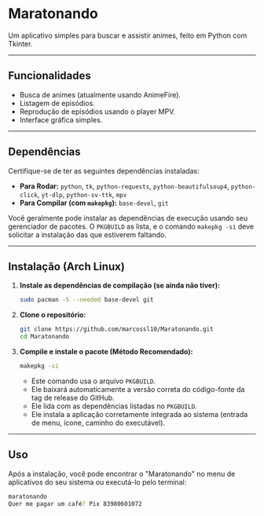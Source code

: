 # Maratonando

Um aplicativo simples para buscar e assistir animes, feito em Python com Tkinter.

---

## Funcionalidades

*   Busca de animes (atualmente usando AnimeFire).
*   Listagem de episódios.
*   Reprodução de episódios usando o player MPV.
*   Interface gráfica simples.

---

## Dependências

Certifique-se de ter as seguintes dependências instaladas:

*   **Para Rodar:** `python`, `tk`, `python-requests`, `python-beautifulsoup4`, `python-click`, `yt-dlp`, `python-sv-ttk`, `mpv`
*   **Para Compilar (com `makepkg`):** `base-devel`, `git`

Você geralmente pode instalar as dependências de execução usando seu gerenciador de pacotes. O `PKGBUILD` as lista, e o comando `makepkg -si` deve solicitar a instalação das que estiverem faltando.

---

## Instalação (Arch Linux)

1.  **Instale as dependências de compilação (se ainda não tiver):**
    ```bash
    sudo pacman -S --needed base-devel git
    ```

2.  **Clone o repositório:**
    ```bash
    git clone https://github.com/marcossl10/Maratonando.git
    cd Maratonando
    ```

3.  **Compile e instale o pacote (Método Recomendado):**
    ```bash
    makepkg -si
    ```
    *   Este comando usa o arquivo `PKGBUILD`.
    *   Ele baixará automaticamente a versão correta do código-fonte da tag de release do GitHub.
    *   Ele lida com as dependências listadas no `PKGBUILD`.
    *   Ele instala a aplicação corretamente integrada ao sistema (entrada de menu, ícone, caminho do executável).

---

## Uso

Após a instalação, você pode encontrar o "Maratonando" no menu de aplicativos do seu sistema ou executá-lo pelo terminal:
```bash
maratonando
Quer me pagar um café? Pix 83980601072